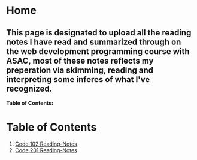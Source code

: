 # Home
## This page is designated to upload all the reading notes I have read and summarized through on the web development programming course with ASAC, most of these notes reflects my preperation via skimming, reading and interpreting some inferes of what I've recognized. 

**Table of Contents:**
<br>
# Table of Contents
1. [Code 102 Reading-Notes](code_102.md)
1. [Code 201 Reading-Notes](code_201.md)

